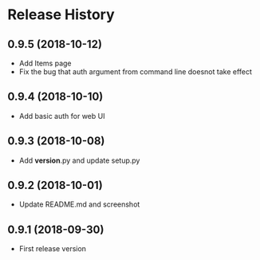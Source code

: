 Release History
===============

0.9.5 (2018-10-12)
------------------

- Add Items page
- Fix the bug that auth argument from command line doesnot take effect

0.9.4 (2018-10-10)
------------------

- Add basic auth for web UI

0.9.3 (2018-10-08)
------------------

- Add __version__.py and update setup.py

0.9.2 (2018-10-01)
------------------

- Update README.md and screenshot

0.9.1 (2018-09-30)
------------------

- First release version
